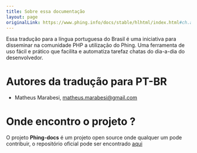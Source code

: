 ```yaml
---
title: Sobre essa documentação
layout: page
originalLink: https://www.phing.info/docs/stable/hlhtml/index.html#ch.about
---
```


Essa tradução para a língua portuguesa do Brasil é uma iniciativa para disseminar
na comunidade PHP a utilização do Phing. Uma ferramenta de uso fácil e prático
que facilita e automatiza tarefaz chatas do dia-a-dia do desenvolvedor.

# Autores da tradução para PT-BR

* Matheus Marabesi, matheus.marabesi@gmail.com

# Onde encontro o projeto ?

O projeto **Phing-docs** é um projeto open source onde qualquer um pode
contribuir, o repositório oficial pode ser 
encontrado [aqui](https://github.com/phingofficial-brasil/phing-docs)